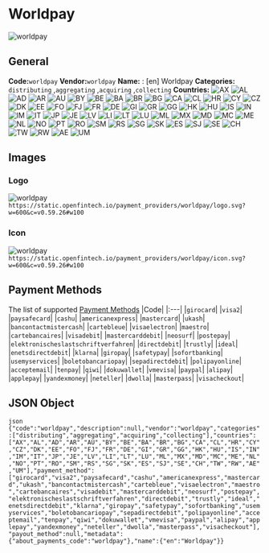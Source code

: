 # Worldpay 
![worldpay](https://static.openfintech.io/payment_providers/worldpay/logo.svg?w=600&c=v0.59.26#w100) 
## General 
**Code:**`worldpay` 
**Vendor:**`worldpay` 
**Name:** 
:	[en] Worldpay 
**Categories:** 
`distributing` ,`aggregating` ,`acquiring` ,`collecting` 
**Countries:** 
![AX](https://cdnjs.cloudflare.com/ajax/libs/flag-icon-css/3.3.0/flags/4x3/AX.svg#w24) 
![AL](https://cdnjs.cloudflare.com/ajax/libs/flag-icon-css/3.3.0/flags/4x3/AL.svg#w24) 
![AD](https://cdnjs.cloudflare.com/ajax/libs/flag-icon-css/3.3.0/flags/4x3/AD.svg#w24) 
![AR](https://cdnjs.cloudflare.com/ajax/libs/flag-icon-css/3.3.0/flags/4x3/AR.svg#w24) 
![AU](https://cdnjs.cloudflare.com/ajax/libs/flag-icon-css/3.3.0/flags/4x3/AU.svg#w24) 
![BY](https://cdnjs.cloudflare.com/ajax/libs/flag-icon-css/3.3.0/flags/4x3/BY.svg#w24) 
![BE](https://cdnjs.cloudflare.com/ajax/libs/flag-icon-css/3.3.0/flags/4x3/BE.svg#w24) 
![BA](https://cdnjs.cloudflare.com/ajax/libs/flag-icon-css/3.3.0/flags/4x3/BA.svg#w24) 
![BR](https://cdnjs.cloudflare.com/ajax/libs/flag-icon-css/3.3.0/flags/4x3/BR.svg#w24) 
![BG](https://cdnjs.cloudflare.com/ajax/libs/flag-icon-css/3.3.0/flags/4x3/BG.svg#w24) 
![CA](https://cdnjs.cloudflare.com/ajax/libs/flag-icon-css/3.3.0/flags/4x3/CA.svg#w24) 
![CL](https://cdnjs.cloudflare.com/ajax/libs/flag-icon-css/3.3.0/flags/4x3/CL.svg#w24) 
![HR](https://cdnjs.cloudflare.com/ajax/libs/flag-icon-css/3.3.0/flags/4x3/HR.svg#w24) 
![CY](https://cdnjs.cloudflare.com/ajax/libs/flag-icon-css/3.3.0/flags/4x3/CY.svg#w24) 
![CZ](https://cdnjs.cloudflare.com/ajax/libs/flag-icon-css/3.3.0/flags/4x3/CZ.svg#w24) 
![DK](https://cdnjs.cloudflare.com/ajax/libs/flag-icon-css/3.3.0/flags/4x3/DK.svg#w24) 
![EE](https://cdnjs.cloudflare.com/ajax/libs/flag-icon-css/3.3.0/flags/4x3/EE.svg#w24) 
![FO](https://cdnjs.cloudflare.com/ajax/libs/flag-icon-css/3.3.0/flags/4x3/FO.svg#w24) 
![FJ](https://cdnjs.cloudflare.com/ajax/libs/flag-icon-css/3.3.0/flags/4x3/FJ.svg#w24) 
![FR](https://cdnjs.cloudflare.com/ajax/libs/flag-icon-css/3.3.0/flags/4x3/FR.svg#w24) 
![DE](https://cdnjs.cloudflare.com/ajax/libs/flag-icon-css/3.3.0/flags/4x3/DE.svg#w24) 
![GI](https://cdnjs.cloudflare.com/ajax/libs/flag-icon-css/3.3.0/flags/4x3/GI.svg#w24) 
![GR](https://cdnjs.cloudflare.com/ajax/libs/flag-icon-css/3.3.0/flags/4x3/GR.svg#w24) 
![GG](https://cdnjs.cloudflare.com/ajax/libs/flag-icon-css/3.3.0/flags/4x3/GG.svg#w24) 
![HK](https://cdnjs.cloudflare.com/ajax/libs/flag-icon-css/3.3.0/flags/4x3/HK.svg#w24) 
![HU](https://cdnjs.cloudflare.com/ajax/libs/flag-icon-css/3.3.0/flags/4x3/HU.svg#w24) 
![IS](https://cdnjs.cloudflare.com/ajax/libs/flag-icon-css/3.3.0/flags/4x3/IS.svg#w24) 
![IN](https://cdnjs.cloudflare.com/ajax/libs/flag-icon-css/3.3.0/flags/4x3/IN.svg#w24) 
![IM](https://cdnjs.cloudflare.com/ajax/libs/flag-icon-css/3.3.0/flags/4x3/IM.svg#w24) 
![IT](https://cdnjs.cloudflare.com/ajax/libs/flag-icon-css/3.3.0/flags/4x3/IT.svg#w24) 
![JP](https://cdnjs.cloudflare.com/ajax/libs/flag-icon-css/3.3.0/flags/4x3/JP.svg#w24) 
![JE](https://cdnjs.cloudflare.com/ajax/libs/flag-icon-css/3.3.0/flags/4x3/JE.svg#w24) 
![LV](https://cdnjs.cloudflare.com/ajax/libs/flag-icon-css/3.3.0/flags/4x3/LV.svg#w24) 
![LI](https://cdnjs.cloudflare.com/ajax/libs/flag-icon-css/3.3.0/flags/4x3/LI.svg#w24) 
![LT](https://cdnjs.cloudflare.com/ajax/libs/flag-icon-css/3.3.0/flags/4x3/LT.svg#w24) 
![LU](https://cdnjs.cloudflare.com/ajax/libs/flag-icon-css/3.3.0/flags/4x3/LU.svg#w24) 
![ML](https://cdnjs.cloudflare.com/ajax/libs/flag-icon-css/3.3.0/flags/4x3/ML.svg#w24) 
![MX](https://cdnjs.cloudflare.com/ajax/libs/flag-icon-css/3.3.0/flags/4x3/MX.svg#w24) 
![MD](https://cdnjs.cloudflare.com/ajax/libs/flag-icon-css/3.3.0/flags/4x3/MD.svg#w24) 
![MC](https://cdnjs.cloudflare.com/ajax/libs/flag-icon-css/3.3.0/flags/4x3/MC.svg#w24) 
![ME](https://cdnjs.cloudflare.com/ajax/libs/flag-icon-css/3.3.0/flags/4x3/ME.svg#w24) 
![NL](https://cdnjs.cloudflare.com/ajax/libs/flag-icon-css/3.3.0/flags/4x3/NL.svg#w24) 
![NO](https://cdnjs.cloudflare.com/ajax/libs/flag-icon-css/3.3.0/flags/4x3/NO.svg#w24) 
![PT](https://cdnjs.cloudflare.com/ajax/libs/flag-icon-css/3.3.0/flags/4x3/PT.svg#w24) 
![RO](https://cdnjs.cloudflare.com/ajax/libs/flag-icon-css/3.3.0/flags/4x3/RO.svg#w24) 
![SM](https://cdnjs.cloudflare.com/ajax/libs/flag-icon-css/3.3.0/flags/4x3/SM.svg#w24) 
![RS](https://cdnjs.cloudflare.com/ajax/libs/flag-icon-css/3.3.0/flags/4x3/RS.svg#w24) 
![SG](https://cdnjs.cloudflare.com/ajax/libs/flag-icon-css/3.3.0/flags/4x3/SG.svg#w24) 
![SK](https://cdnjs.cloudflare.com/ajax/libs/flag-icon-css/3.3.0/flags/4x3/SK.svg#w24) 
![ES](https://cdnjs.cloudflare.com/ajax/libs/flag-icon-css/3.3.0/flags/4x3/ES.svg#w24) 
![SJ](https://cdnjs.cloudflare.com/ajax/libs/flag-icon-css/3.3.0/flags/4x3/SJ.svg#w24) 
![SE](https://cdnjs.cloudflare.com/ajax/libs/flag-icon-css/3.3.0/flags/4x3/SE.svg#w24) 
![CH](https://cdnjs.cloudflare.com/ajax/libs/flag-icon-css/3.3.0/flags/4x3/CH.svg#w24) 
![TW](https://cdnjs.cloudflare.com/ajax/libs/flag-icon-css/3.3.0/flags/4x3/TW.svg#w24) 
![RW](https://cdnjs.cloudflare.com/ajax/libs/flag-icon-css/3.3.0/flags/4x3/RW.svg#w24) 
![AE](https://cdnjs.cloudflare.com/ajax/libs/flag-icon-css/3.3.0/flags/4x3/AE.svg#w24) 
![UM](https://cdnjs.cloudflare.com/ajax/libs/flag-icon-css/3.3.0/flags/4x3/UM.svg#w24) 
 
## Images 
### Logo 
![worldpay](https://static.openfintech.io/payment_providers/worldpay/logo.svg?w=600&c=v0.59.26#w100) 
``` https://static.openfintech.io/payment_providers/worldpay/logo.svg?w=600&c=v0.59.26#w100 ``` 
### Icon 
![worldpay](https://static.openfintech.io/payment_providers/worldpay/icon.svg?w=600&c=v0.59.26#w100) 
``` https://static.openfintech.io/payment_providers/worldpay/icon.svg?w=600&c=v0.59.26#w100 ``` 
## Payment Methods 
The list of supported [Payment Methods](#) 
|Code| 
|:---| 
|`girocard`| 
|`visa2`| 
|`paysafecard`| 
|`cashu`| 
|`americanexpress`| 
|`mastercard`| 
|`ukash`| 
|`bancontactmistercash`| 
|`cartebleue`| 
|`visaelectron`| 
|`maestro`| 
|`cartebancaires`| 
|`visadebit`| 
|`mastercarddebit`| 
|`neosurf`| 
|`postepay`| 
|`elektronischeslastschriftverfahren`| 
|`directdebit`| 
|`trustly`| 
|`ideal`| 
|`enetsdirectdebit`| 
|`klarna`| 
|`giropay`| 
|`safetypay`| 
|`sofortbanking`| 
|`usemyservices`| 
|`boletobancariopay`| 
|`sepadirectdebit`| 
|`polipayonline`| 
|`acceptemail`| 
|`tenpay`| 
|`qiwi`| 
|`dokuwallet`| 
|`vmevisa`| 
|`paypal`| 
|`alipay`| 
|`applepay`| 
|`yandexmoney`| 
|`neteller`| 
|`dwolla`| 
|`masterpass`| 
|`visacheckout`| 
 
## JSON Object 
```json {"code":"worldpay","description":null,"vendor":"worldpay","categories":["distributing","aggregating","acquiring","collecting"],"countries":["AX","AL","AD","AR","AU","BY","BE","BA","BR","BG","CA","CL","HR","CY","CZ","DK","EE","FO","FJ","FR","DE","GI","GR","GG","HK","HU","IS","IN","IM","IT","JP","JE","LV","LI","LT","LU","ML","MX","MD","MC","ME","NL","NO","PT","RO","SM","RS","SG","SK","ES","SJ","SE","CH","TW","RW","AE","UM"],"payment_method":["girocard","visa2","paysafecard","cashu","americanexpress","mastercard","ukash","bancontactmistercash","cartebleue","visaelectron","maestro","cartebancaires","visadebit","mastercarddebit","neosurf","postepay","elektronischeslastschriftverfahren","directdebit","trustly","ideal","enetsdirectdebit","klarna","giropay","safetypay","sofortbanking","usemyservices","boletobancariopay","sepadirectdebit","polipayonline","acceptemail","tenpay","qiwi","dokuwallet","vmevisa","paypal","alipay","applepay","yandexmoney","neteller","dwolla","masterpass","visacheckout"],"payout_method":null,"metadata":{"about_payments_code":"worldpay"},"name":{"en":"Worldpay"}} ``` 
